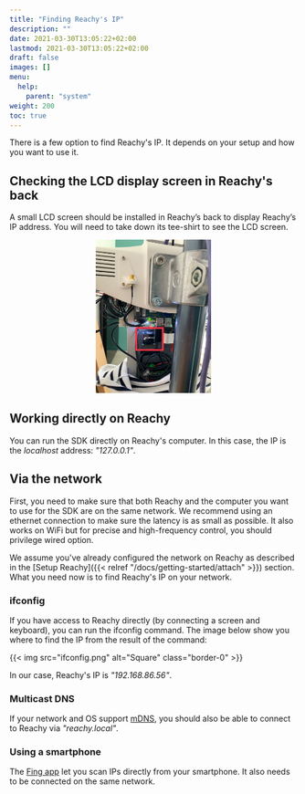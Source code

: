 ```yaml
---
title: "Finding Reachy's IP"
description: ""
date: 2021-03-30T13:05:22+02:00
lastmod: 2021-03-30T13:05:22+02:00
draft: false
images: []
menu:
  help:
    parent: "system"
weight: 200
toc: true
---
```


There is a few option to find Reachy's IP. It depends on your setup and how you want to use it.

## Checking the LCD display screen in Reachy's back

A small LCD screen should be installed in Reachy’s back to display Reachy’s IP address. You will need to take down its tee-shirt to see the LCD screen.

<p align="center">
  <img src="ip_lcd_display_reachy.jpg" alt="Reachy's IP address display" width="40%"/>
</p>

## Working directly on Reachy

You can run the SDK directly on Reachy's computer. In this case, the IP is the *localhost* address: *"127.0.0.1"*. 

## Via the network

First, you need to make sure that both Reachy and the computer you want to use for the SDK are on the same network. We recommend using an ethernet connection to make sure the latency is as small as possible. It also works on WiFi but for precise and high-frequency control, you should privilege wired option.

We assume you've already configured the network on Reachy as described in the [Setup Reachy]({{< relref "/docs/getting-started/attach" >}}) section. What you need now is to find Reachy's IP on your network.

### ifconfig

If you have access to Reachy directly (by connecting a screen and keyboard), you can run the ifconfig command. The image below show you where to find the IP from the result of the command:

{{< img src="ifconfig.png" alt="Square" class="border-0" >}}

In our case, Reachy's IP is *"192.168.86.56"*.

### Multicast DNS

If your network and OS support [mDNS](https://en.wikipedia.org/wiki/Multicast_DNS), you should also be able to connect to Reachy via *"reachy.local"*. 


### Using a smartphone

The [Fing app](https://www.fing.com/products/fing-app) let you scan IPs directly from your smartphone. It also needs to be connected on the same network.
